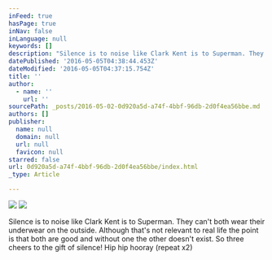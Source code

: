 ```yaml
---
inFeed: true
hasPage: true
inNav: false
inLanguage: null
keywords: []
description: "Silence is to noise like Clark Kent is to Superman. They can't both wear their underwear on the outside. Although that's not relevant to real life the point is that both are good and without one the other doesn't exist. So three cheers to the gift of silence! Hip hip hooray (repeat x2)"
datePublished: '2016-05-05T04:38:44.453Z'
dateModified: '2016-05-05T04:37:15.754Z'
title: ''
author:
  - name: ''
    url: ''
sourcePath: _posts/2016-05-02-0d920a5d-a74f-4bbf-96db-2d0f4ea56bbe.md
authors: []
publisher:
  name: null
  domain: null
  url: null
  favicon: null
starred: false
url: 0d920a5d-a74f-4bbf-96db-2d0f4ea56bbe/index.html
_type: Article

---
```

![](https://s3-us-west-2.amazonaws.com/the-grid-img/p/2088f128f2368094cdd8a23f4fa36e98afd26717.jpg)
![](https://the-grid-user-content.s3-us-west-2.amazonaws.com/61179d50-a758-4aaa-b98e-c430f04b389e.jpg)

Silence is to noise like Clark Kent is to Superman. They can't both wear their underwear on the outside. Although that's not relevant to real life the point is that both are good and without one the other doesn't exist. So three cheers to the gift of silence! Hip hip hooray (repeat x2)